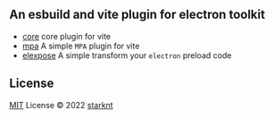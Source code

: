## An esbuild and vite plugin for electron toolkit

- [core](./packages/eevi) core plugin for vite
- [mpa](./packages/mpa) A simple `MPA` plugin for vite
- [elexpose](./packages/expose) A simple transform your `electron` preload code


## License

[MIT](./LICENSE) License © 2022 [starknt](https://github.com/starknt)
